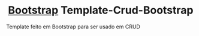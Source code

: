 <h1 align="center">
  <a href="https://getbootstrap.com/">Bootstrap</a>
  Template-Crud-Bootstrap</h1>
<p align=""center>Template feito em Bootstrap para ser usado em CRUD</p>
